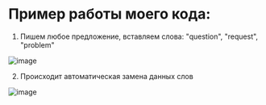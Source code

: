 # Пример работы моего кода:

1) Пишем любое предложение, вставляем слова: "question", "request", "problem"

![image](https://user-images.githubusercontent.com/55315647/195449977-a6fca5ee-017c-419b-b2ca-c65e4f0b5b1d.png)

2) Происходит автоматическая замена данных слов

![image](https://user-images.githubusercontent.com/55315647/195450030-24845887-0e76-4a5b-96dc-ced0ef3c2c1e.png)

